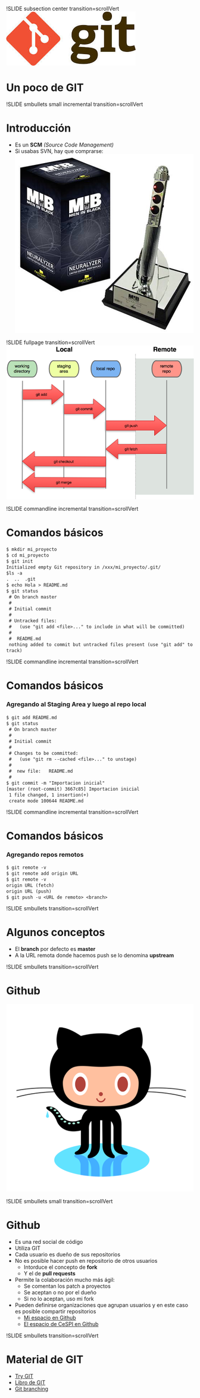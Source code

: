 !SLIDE subsection center transition=scrollVert 
[![GIT](git.png)](http://git-scm.com/)
# Un poco de GIT

!SLIDE smbullets small incremental transition=scrollVert
# Introducción

* Es un **SCM** *(Source Code Management)*
* Si usabas SVN, hay que comprarse:
![MIB Memory eraser](MIB.png)

!SLIDE fullpage transition=scrollVert
![Git workflow](git-workflow.png)

!SLIDE commandline incremental transition=scrollVert
# Comandos básicos

	$ mkdir mi_proyecto
	$ cd mi_proyecto
	$ git init 
	Initialized empty Git repository in /xxx/mi_proyecto/.git/
	$ls -a
	.  ..  .git
	$ echo Hola > README.md
	$ git status
	 # On branch master
	 #
	 # Initial commit
	 #
	 # Untracked files:
	 #   (use "git add <file>..." to include in what will be committed)
	 #
	 #	README.md
	 nothing added to commit but untracked files present (use "git add" to track)

!SLIDE commandline incremental transition=scrollVert
# Comandos básicos
### Agregando al Staging Area y luego al repo local
	$ git add README.md
	$ git status
	 # On branch master
	 #
	 # Initial commit
	 #
	 # Changes to be committed:
	 #   (use "git rm --cached <file>..." to unstage)
	 #
	 #	new file:   README.md
	 #
	$ git commit -m "Importacion inicial"
	[master (root-commit) 3667c85] Importacion inicial
	 1 file changed, 1 insertion(+)
	 create mode 100644 README.md

!SLIDE commandline incremental transition=scrollVert
# Comandos básicos
### Agregando repos remotos

	$ git remote -v
	$ git remote add origin URL
	$ git remote -v
	origin URL (fetch)
	origin URL (push)
	$ git push -u <URL de remoto> <branch>

!SLIDE smbullets transition=scrollVert
# Algunos conceptos
* El **branch** por defecto es **master**
* A la URL remota donde hacemos push se lo denomina **upstream** 

!SLIDE smbullets transition=scrollVert
# Github
[![Github](github.png)](https://github.com)

!SLIDE smbullets small transition=scrollVert
# Github

* Es una red social de código
* Utiliza GIT
* Cada usuario es dueño de sus repositorios
* No es posible hacer push en repositorio de otros usuarios
  * Intorduce el concepto de **fork**
  * Y el de **pull requests**
* Permite la colaboración mucho más ágil:
  * Se comentan los patch a proyectos
  * Se aceptan o no por el dueño
  * Si no lo aceptan, uso mi fork
* Pueden definirse organizaciones que agrupan usuarios y en este caso es posible
  compartir repositorios
  * [Mi espacio en Github](https://github.com/chrodriguez)
  * [El espacio de CeSPI en Github](https://github.com/Desarrollo-CeSPI)

!SLIDE smbullets transition=scrollVert
# Material de GIT

* [Try GIT](http://try.github.io/)
* [Libro de GIT](http://git-scm.com/)
* [Git branching](http://pcottle.github.io/learnGitBranching/)


